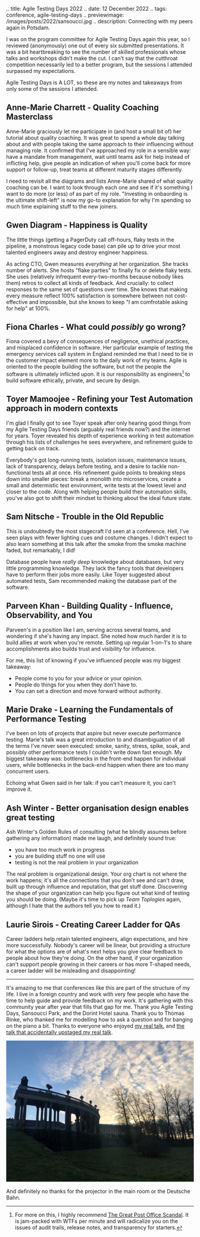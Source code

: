 .. title: Agile Testing Days 2022
.. date: 12 December 2022
.. tags: conference, agile-testing-days
.. previewimage: /images/posts/2022/sansoucci.jpg
.. description: Connecting with my peers again in Potsdam.

I was on the program committee for Agile Testing Days again this year, so I reviewed (anonymously) one out of every six submitted presentations. It was a bit heartbreaking to see the number of skilled professionals whose talks and workshops didn't make the cut. I can't say that the cutthroat competition necessarily led to a better program, but the sessions I attended surpassed my expectations. 

Agile Testing Days is A LOT, so these are my notes and takeaways from only some of the sessions I attended.

## Anne-Marie Charrett - Quality Coaching Masterclass

Anne-Marie graciously let me participate in (and host a small bit of) her tutorial about quality coaching. It was great to spend a whole day talking about and with people taking the same approach to their influencing without managing role. It confirmed that I've approached my role in a sensible way: have a mandate from management, wait until teams ask for help instead of inflicting help, give people an indication of when you'll come back for more support or follow-up, treat teams at different maturity stages differently. 

I need to revisit all the diagrams and lists Anne-Marie shared of what quality coaching can be. I want to look through each one and see if it's something I want to do more (or less) of as part of my role. "Investing in onbaording is the ultimate shift-left" is now my go-to explanation for why I'm spending so much time explaining stuff to the new joiners. 

## Gwen Diagram - Happiness is Quality

The little things (getting a PagerDuty call off-hours, flaky tests in the pipeline, a monstrous legacy code base) can pile up to drive your most talented engineers away and destroy engineer happiness. 

As acting CTO, Gwen measures *everything* at her organization. She tracks number of alerts. She hosts "flake parties" to finally fix or delete flaky tests. She uses (relatively infrequent every-two-months because nobody likes them) retros to collect all kinds of feedback. And crucially: to collect responses to the same set of questions over time. She knows that making every measure reflect 100% satisfaction is somewhere between not cost-effective and impossible, but she knows to keep "I am comfrotable asking for help" at 100%. 

## Fiona Charles - What could *possibly* go wrong?

Fiona covered a bevy of consequences of negligence, unethical practices, and misplaced confidence in software. Her particular example of testing the emergency services call system in England reminded me that I need to tie in the customer impact element more to the daily work of my teams. Agile is oriented to the people building the software, but not the people the software is ultimately inflicted upon. It is our responsibility as engineers[^1] to build software ethically, private, and secure by design.

[^1]:For more on this, I highly recommend [The Great Post Office Scandal](https://app.thestorygraph.com/books/1987d75f-ecb6-4a48-ad46-49cee7350c0c). It is jam-packed with WTFs per minute and will radicalize you on the issues of audit trails, release notes, and transparency for starters.

## Toyer Mamoojee - Refining your Test Automation approach in modern contexts

I'm glad I finally got to see Toyer speak after only hearing good things from my Agile Testing Days friends (arguably real friends now?) and the internet for years. Toyer revealed his depth of experience working in test automation through his lists of challenges he sees everywhere, and refinement guide to getting back on track. 

Everybody's got long-running tests, isolation issues, maintenance issues, lack of transparency, delays before testing, and a desire to tackle non-functional tests all at once. His refinement guide points to breaking steps down into smaller pieces: break a monolith into microservices, create a small and determistic test environment, write tests at the lowest level and closer to the code. Along with helping people build their automation skills, you've also got to shift their mindset to thinking about the ideal future state.

## Sam Nitsche - Trouble in the Old Republic

This is undoubtedly the most stagecraft I'd seen at a conference. Hell, I've seen plays with fewer lighting cues and costume changes. I didn't expect to also learn something at this talk after the smoke from the smoke machine faded, but remarkably, I did!

Database people have *really deep* knowledge about databases, but very little programming knowledge. They lack the fancy tools that developers have to perform their jobs more easily. Like Toyer suggested about automated tests, Sam recommended making the database part of the software. 

## Parveen Khan - Building Quality - Influence, Observability, and You

Parveen's in a position like I am, serving across several teams, and wondering if she's having any impact. She noted how much harder it is to build allies at work when you're remote. Setting up regular 1-on-1's to share accomplishments also builds trust and visibility for influence. 

For me, this list of knowing if you've influenced people was my biggest takeaway: 

- People come to you for your advice or your opinion.
- People do things for you when they don't have to.
- You can set a direction and move forward without authority. 

## Marie Drake - Learning the Fundamentals of Performance Testing

I've been on lots of projects that aspire but never execute performance testing. Marie's talk was a great introduction to and disambiguation of all the terms I've never seen executed: smoke, sanity, stress, spike, soak, and possibly other performance tests I couldn't write down fast enough. My biggest takeaway was: bottlenecks in the front-end happen for individual users, while bottlenecks in the back-end happen when there are too many concurrent users. 

Echoing what Gwen said in her talk: if you can't measure it, you can't improve it. 

## Ash Winter - Better organisation design enables great testing

Ash Winter's Golden Rules of consulting (what he blindly assumes before gathering any information) made me laugh, and definitely sound true:

- you have too much work in progress
- you are building stuff no one will use
- testing is not the real problem in your organization

The real problem is organizational design. Your org chart is not where the work happens; it's all the connections that you don't see and can't draw, built up through influence and reputation, that get stuff done. Discovering the shape of your organization can help you figure out what kind of testing you should be doing. (Maybe it's time to pick up _Team Toplogies_ again, although I hate that the authors tell you how to read it.)

## Laurie Sirois - Creating Career Ladder for QAs

Career ladders help retain talented engineers, align expectations, and hire more successfully. Nobody's career will be linear, but providing a structure for what the options are of what's next helps you give clear feedback to people about how they're doing. On the other hand, if your organization can't support people growing in their careers or has more T-shaped needs, a career ladder will be misleading and disappointing! 

---

It's amazing to me that conferences like this are part of the structure of my life. I live in a foreign country and work with very few people who have the time to help guide and provide feedback on my work. It's gathering with this community year after year that fills that gap for me. Thank you Agile Testing Days, Sansoucci Park, and the Dorint Hotel sauna. Thank you to Thomas Rinke, who thanked me for modelling how to ask a question and for banging on the piano a bit. Thanks to everyone who enjoyed [my real talk](https://agiletestingdays.com/2022/session/my-crafting-project-became-critical-infrastructure/), and [the talk that accidentally upstaged my real talk](https://twitter.com/BaileyHanna/status/1595500289653870593). 


![](/images/posts/2022/sansoucci.jpg 'Sansoucci Park in Potsdam')

And definitely no thanks for the projector in the main room or the Deutsche Bahn. 

